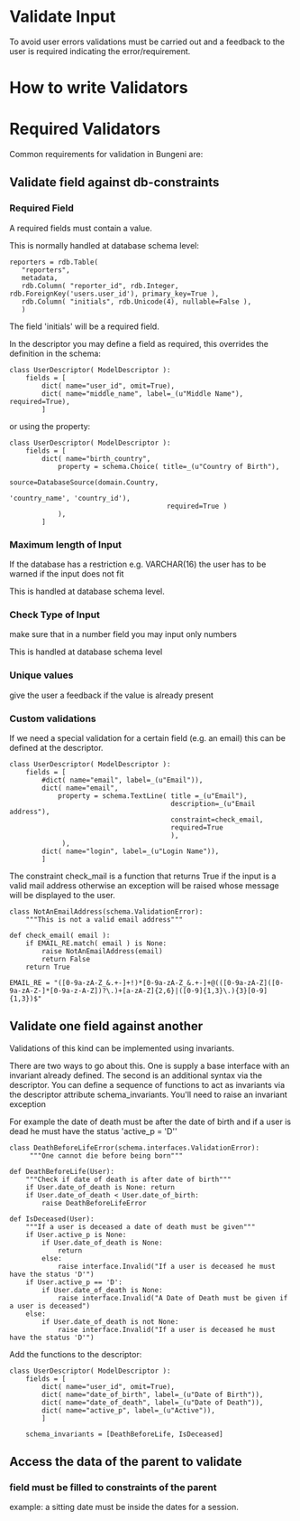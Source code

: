 # Validate Input #

To avoid user errors validations must be carried out and a feedback to the user is required indicating the error/requirement.


# How to write Validators #

# Required Validators #

Common requirements for validation in Bungeni are:

## Validate field against db-constraints ##

### Required Field ###

A required fields must contain a value.

This is normally handled at database schema level:
```
reporters = rdb.Table(
   "reporters",
   metadata,
   rdb.Column( "reporter_id", rdb.Integer, rdb.ForeignKey('users.user_id'), primary_key=True ),
   rdb.Column( "initials", rdb.Unicode(4), nullable=False ),
   )
```

The field 'initials' will be a required field.

In the descriptor you may define a field as required, this overrides the definition in the schema:
```
class UserDescriptor( ModelDescriptor ):
    fields = [
        dict( name="user_id", omit=True),      
        dict( name="middle_name", label=_(u"Middle Name"), required=True),
        ]
```
or using the property:
```
class UserDescriptor( ModelDescriptor ):
    fields = [
        dict( name="birth_country", 
            property = schema.Choice( title=_(u"Country of Birth"), 
                                       source=DatabaseSource(domain.Country,
                                                            'country_name', 'country_id'),
                                       required=True )
            ),       
        ]

```


### Maximum length of Input ###

If the database has a restriction e.g. VARCHAR(16) the user has to be warned if the
input does not fit

This is handled at database schema level.

### Check Type of Input ###

make sure that in a number field you may input only numbers

This is handled at database schema level


### Unique values ###

give the user a feedback if the value is already present

### Custom validations ###

If we need a special validation for a certain field (e.g. an email) this can be defined at the descriptor.

```
class UserDescriptor( ModelDescriptor ):
    fields = [
        #dict( name="email", label=_(u"Email")),
        dict( name="email",
            property = schema.TextLine( title =_(u"Email"), 
                                        description=_(u"Email address"),
                                        constraint=check_email,
                                        required=True
                                        ),
             ),                                                                                
        dict( name="login", label=_(u"Login Name")),
        ]
```


The constraint check\_mail is a function that returns True if the input is a valid mail address otherwise an exception will be raised whose message will be displayed to the user.

```
class NotAnEmailAddress(schema.ValidationError):
    """This is not a valid email address"""

def check_email( email ):
    if EMAIL_RE.match( email ) is None:
        raise NotAnEmailAddress(email)
        return False
    return True

EMAIL_RE = "([0-9a-zA-Z_&.+-]+!)*[0-9a-zA-Z_&.+-]+@(([0-9a-zA-Z]([0-9a-zA-Z-]*[0-9a-z-A-Z])?\.)+[a-zA-Z]{2,6}|([0-9]{1,3}\.){3}[0-9]{1,3})$"
```


## Validate one field against another ##

Validations of this kind can be implemented using invariants.

There are two ways to go about this. One is supply a base interface
with an invariant already defined. The second is an
additional syntax via the descriptor. You can define a sequence of
functions to act as invariants via the descriptor attribute
schema\_invariants. You'll need to raise an invariant exception

For example the date of death must be after the date of birth and if a user is dead he must have the status 'active\_p = 'D''

```
class DeathBeforeLifeError(schema.interfaces.ValidationError):
     """One cannot die before being born"""
    
def DeathBeforeLife(User):
    """Check if date of death is after date of birth"""
    if User.date_of_death is None: return
    if User.date_of_death < User.date_of_birth:
        raise DeathBeforeLifeError
    
def IsDeceased(User):
    """If a user is deceased a date of death must be given"""
    if User.active_p is None: 
        if User.date_of_death is None: 
            return
        else: 
            raise interface.Invalid("If a user is deceased he must have the status 'D'")
    if User.active_p == 'D':
        if User.date_of_death is None:
            raise interface.Invalid("A Date of Death must be given if a user is deceased")
    else:
        if User.date_of_death is not None:
            raise interface.Invalid("If a user is deceased he must have the status 'D'")

```

Add the functions to the descriptor:

```
class UserDescriptor( ModelDescriptor ):
    fields = [
        dict( name="user_id", omit=True),      
        dict( name="date_of_birth", label=_(u"Date of Birth")),       
        dict( name="date_of_death", label=_(u"Date of Death")),
        dict( name="active_p", label=_(u"Active")),        
        ]
        
    schema_invariants = [DeathBeforeLife, IsDeceased]
```



## Access the data of the parent to validate ##

### field must be filled to constraints of the parent ###

example: a sitting date must be inside the dates for a session.